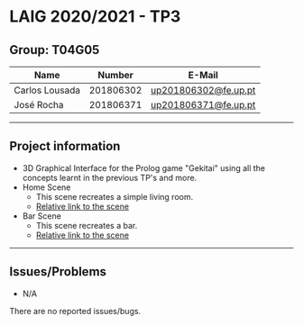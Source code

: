 # LAIG 2020/2021 - TP3

## Group: T04G05

| Name           | Number    | E-Mail               |
| -------------- | --------- | -------------------- |
| Carlos Lousada | 201806302 | up201806302@fe.up.pt |
| José Rocha     | 201806371 | up201806371@fe.up.pt |

----
## Project information

- 3D Graphical Interface for the Prolog game "Gekitai" using all the concepts learnt in the previous TP's and more.
- Home Scene
  - This scene recreates a simple living room.
  - [Relative link to the scene](https://git.fe.up.pt/laig/laig-2020-2021/t04/laig-t04-g05/-/blob/master/TP3/scenes/LAIG_TP2_XML_T4_G05_1.xml)
- Bar Scene
  - This scene recreates a bar.
  - [Relative link to the scene](https://git.fe.up.pt/laig/laig-2020-2021/t04/laig-t04-g05/-/blob/master/TP3/scenes/LAIG_TP2_XML_T4_G05_2.xml)
----
## Issues/Problems

- N/A

There are no reported issues/bugs.
